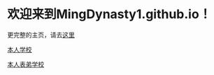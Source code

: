 # 欢迎来到MingDynasty1.github.io！

更完整的主页，请去[这里](https://MingDynasty1.github.io/index.html)

[本人学校](https://MingDynasty1.github.io/GDFZ.html)

[本人表弟学校](https://MingDynasty1.github.io/GXYZ.html)
